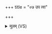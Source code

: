 +++
title = "०७ उप त्वा"

+++
<details><summary>मूलम् (VS)</summary>

उप॑ त्वा॒ नम॑सा व॒यं होत॑र्वैश्वानर स्तु॒मः। स नः॑ प्र॒जास्वा॒त्मसु॒ गोषु॑ प्रा॒णेषु॑ जागृहि ॥
</details>